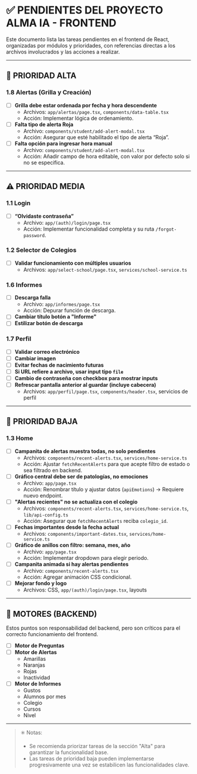# ✅ PENDIENTES DEL PROYECTO ALMA IA - FRONTEND

Este documento lista las tareas pendientes en el frontend de React, organizadas por módulos y prioridades, con referencias directas a los archivos involucrados y las acciones a realizar.

---

## 🔺 PRIORIDAD ALTA

### 1.8 Alertas (Grilla y Creación)
- [ ] **Grilla debe estar ordenada por fecha y hora descendente**
  - Archivos: `app/alertas/page.tsx`, `components/data-table.tsx`
  - Acción: Implementar lógica de ordenamiento.
- [ ] **Falta tipo de alerta Roja**
  - Archivo: `components/student/add-alert-modal.tsx`
  - Acción: Asegurar que esté habilitado el tipo de alerta “Roja”.
- [ ] **Falta opción para ingresar hora manual**
  - Archivo: `components/student/add-alert-modal.tsx`
  - Acción: Añadir campo de hora editable, con valor por defecto solo si no se especifica.

---

## ⚠️ PRIORIDAD MEDIA

### 1.1 Login
- [ ] **“Olvidaste contraseña”**
  - Archivo: `app/(auth)/login/page.tsx`
  - Acción: Implementar funcionalidad completa y su ruta `/forgot-password`.

### 1.2 Selector de Colegios
- [ ] **Validar funcionamiento con múltiples usuarios**
  - Archivos: `app/select-school/page.tsx`, `services/school-service.ts`

### 1.6 Informes
- [ ] **Descarga falla**
  - Archivo: `app/informes/page.tsx`
  - Acción: Depurar función de descarga.
- [ ] **Cambiar título botón a "Informe"**
- [ ] **Estilizar botón de descarga**

### 1.7 Perfil
- [ ] **Validar correo electrónico**
- [ ] **Cambiar imagen**
- [ ] **Evitar fechas de nacimiento futuras**
- [ ] **Si URL refiere a archivo, usar input tipo `file`**
- [ ] **Cambio de contraseña con checkbox para mostrar inputs**
- [ ] **Refrescar pantalla anterior al guardar (incluye cabecera)**
  - Archivos: `app/perfil/page.tsx`, `components/header.tsx`, servicios de perfil

---

## 🔻 PRIORIDAD BAJA

### 1.3 Home
- [ ] **Campanita de alertas muestra todas, no solo pendientes**
  - Archivos: `components/recent-alerts.tsx`, `services/home-service.ts`
  - Acción: Ajustar `fetchRecentAlerts` para que acepte filtro de estado o sea filtrado en backend.
- [ ] **Gráfico central debe ser de patologías, no emociones**
  - Archivo: `app/page.tsx`
  - Acción: Renombrar título y ajustar datos (`apiEmotions`) → Requiere nuevo endpoint.
- [ ] **"Alertas recientes" no se actualiza con el colegio**
  - Archivos: `components/recent-alerts.tsx`, `services/home-service.ts`, `lib/api-config.ts`
  - Acción: Asegurar que `fetchRecentAlerts` reciba `colegio_id`.
- [ ] **Fechas importantes desde la fecha actual**
  - Archivos: `components/important-dates.tsx`, `services/home-service.ts`
- [ ] **Gráfico de anillos con filtro: semana, mes, año**
  - Archivo: `app/page.tsx`
  - Acción: Implementar dropdown para elegir periodo.
- [ ] **Campanita animada si hay alertas pendientes**
  - Archivo: `components/recent-alerts.tsx`
  - Acción: Agregar animación CSS condicional.
- [ ] **Mejorar fondo y logo**
  - Archivos: CSS, `app/(auth)/login/page.tsx`, layouts

---

## 🔧 MOTORES (BACKEND)

Estos puntos son responsabilidad del backend, pero son críticos para el correcto funcionamiento del frontend.

- [ ] **Motor de Preguntas**
- [ ] **Motor de Alertas**
  - Amarillas
  - Naranjas
  - Rojas
  - Inactividad
- [ ] **Motor de Informes**
  - Gustos
  - Alumnos por mes
  - Colegio
  - Cursos
  - Nivel

---

> ✳️ Notas:
> - Se recomienda priorizar tareas de la sección "Alta" para garantizar la funcionalidad base.
> - Las tareas de prioridad baja pueden implementarse progresivamente una vez se estabilicen las funcionalidades clave.
